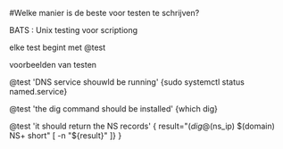 #Welke manier is de beste voor testen te schrijven?

BATS : Unix testing voor scriptiong

elke test begint met @test

voorbeelden van testen

@test 'DNS service shouwld be running'
{sudo systemctl status named.service}

@test 'the dig command should be installed'
{which dig}

@test 'it should return the NS records'
{
result="$(dig @$(ns_ip) $(domain) NS+ short"
[ -n "${result}" ]}
}
